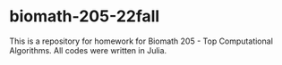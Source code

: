 # biomath-205-22fall
This is a repository for homework for Biomath 205 - Top Computational Algorithms. All codes were written in Julia.
